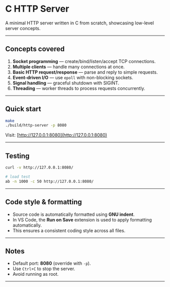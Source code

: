 # C HTTP Server

A minimal HTTP server written in C from scratch, showcasing low-level server concepts.

---

## Concepts covered

1. **Socket programming** — create/bind/listen/accept TCP connections.
2. **Multiple clients** — handle many connections at once.
3. **Basic HTTP request/response** — parse and reply to simple requests.
4. **Event-driven I/O** — use `epoll` with non-blocking sockets.
5. **Signal handling** — graceful shutdown with SIGINT.
6. **Threading** — worker threads to process requests concurrently.

---

## Quick start

```sh
make
./build/http-server -p 8080
```

Visit: [http://127.0.0.1:8080](http://127.0.0.1:8080)

---

## Testing

```sh
curl -v http://127.0.0.1:8080/

# load test
ab -n 1000 -c 50 http://127.0.0.1:8080/
```

---

## Code style & formatting

- Source code is automatically formatted using **GNU indent**.
- In VS Code, the **Run on Save** extension is used to apply formatting automatically.
- This ensures a consistent coding style across all files.

---

## Notes

- Default port: **8080** (override with `-p`).
- Use `Ctrl+C` to stop the server.
- Avoid running as root.

---
